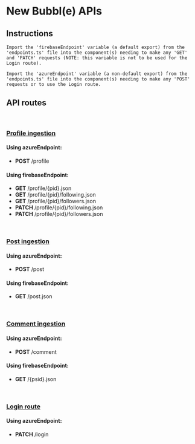 
# New Bubbl(e) APIs

## Instructions

    Import the 'firebaseEndpoint' variable (a default export) from the 'endpoints.ts' file into the component(s) needing to make any 'GET' and 'PATCH' requests (NOTE: this variable is not to be used for the Login route).

    Import the 'azureEndpoint' variable (a non-default export) from the 'endpoints.ts' file into the component(s) needing to make any 'POST' requests or to use the Login route.

## API routes

<br>

### <u>Profile ingestion</u>

#### Using **azureEndpoint**:
- **POST** /profile

#### Using **firebaseEndpoint**:
- **GET** /profile/{pid}.json
- **GET** /profile/{pid}/following.json
- **GET** /profile/{pid}/followers.json
- **PATCH** /profile/{pid}/following.json
- **PATCH** /profile/{pid}/followers.json

<br>

### <u>Post ingestion</u>

#### Using **azureEndpoint**:
- **POST** /post

#### Using **firebaseEndpoint**:
- **GET** /post.json

<br>

### <u>Comment ingestion</u>

#### Using **azureEndpoint**:
- **POST** /comment

#### Using **firebaseEndpoint**:
- **GET** /{psid}.json

<br>

### <u>Login route</u>

#### Using **azureEndpoint**:
- **PATCH** /login
